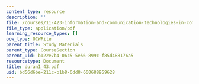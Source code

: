 ```yaml
---
content_type: resource
description: ''
file: /courses/11-423-information-and-communication-technologies-in-community-development-spring-2004/bd56d6be211cb1b86dd8660688959628_duran1_43.pdf
file_type: application/pdf
learning_resource_types: []
ocw_type: OCWFile
parent_title: Study Materials
parent_type: CourseSection
parent_uid: b122e7b4-06c5-5e56-899c-f85d488176a5
resourcetype: Document
title: duran1_43.pdf
uid: bd56d6be-211c-b1b8-6dd8-660688959628
---
```

